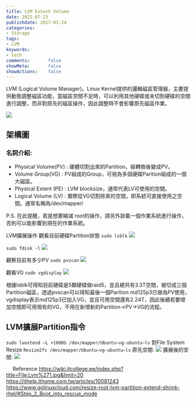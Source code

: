 ```yaml
---
title: LVM Extent Volume
date: 2022-07-23
publishdate: 2017-03-24
categories:
- Storage
tags:
- LVM
keywords:
- tech
comments:       false
showMeta:       false
showActions:    false
---
```


LVM (Logical Volume Manager)。Linux Kernel提供的邏輯磁區管理器，主要提供動態調整磁區功能，當磁區空間不足時，可以利用其他硬碟或未切割硬碟的空間進行調整，而非對原先的磁區操作，因此調整時不會影響原先磁區作業。
<!--more-->

![](https://i.imgur.com/02hOokn.png)

## 架構圖
### 名詞介紹:
* Physical Volume(PV) : 硬體切割出來的Partition，經轉換後變成PV。
* Volume Group(VG) : PV組成的Group，可視為多個硬碟Parition組成的一個大磁區。
* Physical Extent (PE) : LVM blocksize，通常代表LV可使用的空間。
* Logical Volume (LV) : 實際從VG切割除來的空間，即系統可直接使用之空間。通常名稱為/dev/mapper/<lv-name>

P.S. 在此提醒，若是想要縮減 root的操作，請另外掛載一個作業系統進行操作，否則可以能影響到現在的作業系統。

LVM擴展操作
觀看目前硬碟Partition狀態
`sudo lsblk`
![](https://i.imgur.com/PzlSKlX.png)

`sudo fdisk -l`
![](https://i.imgur.com/XmAw6KG.png)

觀察目前有多少PV
`sudo pvscan`
![](https://i.imgur.com/rTBU32v.png)

觀看VG
`sudo vgdisplay`
![](https://i.imgur.com/Ys5C9ZH.png)

根據lsblk可得知目前硬碟是5顆硬碟做raid5，並且總共有3.3T空間，被切成三個Partition磁區，透過pvscan可以得知最後一個Parition md125p3已做為PV使用，vgdisplay表示md125p3已加入VG，並且可用空間還有2.24T，因此後續若要增加空間即可用現有的VG，不用在新增新的Partition->PV->VG的流程。
## LVM擴展Partition指令
`sudo lvextend –L +1000G /dev/mapper/Ubuntu—vg-ubuntu—lv`
對File System Resize
`Resize2fs /dev/mapper/Ubuntu—vg-ubuntu—lv`
原先空間:
![](https://i.imgur.com/dMtPLWk.png)
擴展後的空間:
![](https://i.imgur.com/tHTlxPu.png)

 
Reference
https://wiki.itcollege.ee/index.php?title=File:Lvm%271.jpg&limit=20
https://ithelp.ithome.com.tw/articles/10081243
https://www.golinuxcloud.com/resize-root-lvm-partition-extend-shrink-rhel/#Step_2_Boot_into_rescue_mode


